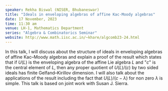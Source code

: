 ```yaml
---
speaker: Rekha Biswal (NISER, Bhubaneswar)
title: "Ideals in enveloping algebras of affine Kac-Moody algebras"
date: 17 November, 2023
time: 11:30 am
venue: LH-1, Mathematics Department
series: "Algebra & Combinatorics Seminar"
website: http://www.math.iisc.ac.in/~khare/algcomb23-24.html
---
```


In this talk, I will discuss about the structure of ideals in enveloping
algebras of affine Kac&ndash;Moody algebras and explain a proof of the
result which states that if $U(L)$ is the enveloping algebra of the
affine Lie algebra $L$ and "$c$" is the central element of $L$, then any
proper quotient of $U(L)/(c)$ by two sided ideals has finite
Gelfand&ndash;Kirillov dimension. I will also talk about the applications
of the result including the fact that $U(L)/(c-\lambda)$ for non zero
$\lambda$ is simple. This talk is based on joint work with Susan J.
Sierra.
